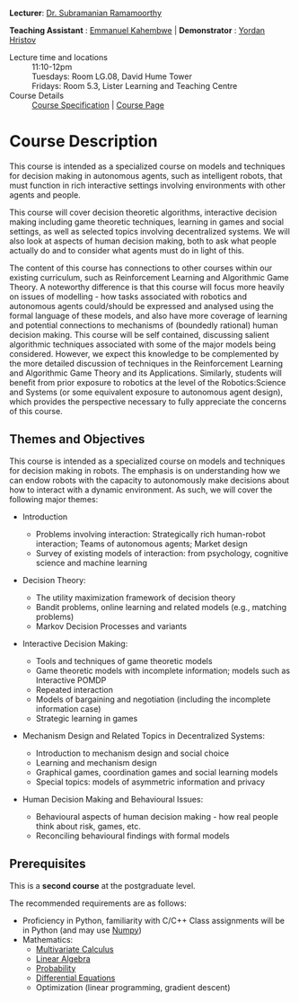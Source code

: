 **Lecturer**: [Dr. Subramanian Ramamoorthy](http://homepages.inf.ed.ac.uk/sramamoo)

**Teaching Assistant** : [Emmanuel Kahembwe](https://www.edinburgh-robotics.org/students/emmanuel-kahembwe) | **Demonstrator** : [Yordan Hristov](https://www.inf.ed.ac.uk/people/students/Yordan_Hristov.html)
<dl>
<dt>Lecture time and locations</dt>
<dd>11:10-12pm</dd>
<dd>Tuesdays: Room LG.08, David Hume Tower</dd>
<dd>Fridays: Room 5.3, Lister Learning and Teaching Centre </dd>
<dt>Course Details</dt>
<dd><a href="http://www.drps.ed.ac.uk/17-18/dpt/cxinfr11090.htm">Course Specification</a> | <a href="http://www.inf.ed.ac.uk/teaching/courses/dmr">Course Page</a></dd>
</dl>

# [](#description) Course Description

This course is intended as a specialized course on models and techniques for decision making in autonomous agents, such as intelligent robots, that must function in rich interactive settings involving environments with other agents and people.

This course will cover decision theoretic algorithms, interactive decision making including game theoretic techniques, learning in games and social settings, as well as selected topics involving decentralized systems. We will also look at aspects of human decision making, both to ask what people actually do and to consider what agents must do in light of this.

The content of this course has connections to other courses within our existing curriculum, such as Reinforcement Learning and Algorithmic Game Theory. A noteworthy difference is that this course will focus more heavily on issues of modelling - how tasks associated with robotics and autonomous agents could/should be expressed and analysed using the formal language of these models, and also have more coverage of learning and potential connections to mechanisms of (boundedly rational) human decision making. This course will be self contained, discussing salient algorithmic techniques associated with some of the major models being considered. However, we expect this knowledge to be complemented by the more detailed discussion of techniques in the Reinforcement Learning and Algorithmic Game Theory and its Applications. Similarly, students will benefit from prior exposure to robotics at the level of the Robotics:Science and Systems (or some equivalent exposure to autonomous agent design), which provides the perspective necessary to fully appreciate the concerns of this course.


## [](#themes) Themes and Objectives
This course is intended as a specialized course on models and techniques for decision making in robots. The emphasis is on understanding how we can endow robots with the capacity to autonomously make decisions about how to interact with a dynamic environment. As such, we will cover the following major themes:

*	Introduction
	- Problems involving interaction: Strategically rich human-robot interaction; Teams of autonomous agents; Market design
	- Survey of existing models of interaction: from psychology, cognitive science and machine learning
*	Decision Theory:
	- The utility maximization framework of decision theory
	- Bandit problems, online learning and related models (e.g., matching problems)
	- Markov Decision Processes and variants
*	Interactive Decision Making:
	- Tools and techniques of game theoretic models
	- Game theoretic models with incomplete information; models such as Interactive POMDP
	- Repeated interaction
	- Models of bargaining and negotiation (including the incomplete information case)
	- Strategic learning in games
	
*	Mechanism Design and Related Topics in Decentralized Systems:
	- Introduction to mechanism design and social choice
	- Learning and mechanism design
	- Graphical games, coordination games and social learning models
	- Special topics: models of asymmetric information and privacy
	
*	Human Decision Making and Behavioural Issues:
	- Behavioural aspects of human decision making - how real people think about risk, games, etc.
	- Reconciling behavioural findings with formal models

## [](#requisites) Prerequisites
This is a **second course** at the postgraduate level.

The recommended requirements are as follows:
*	Proficiency in Python, familiarity with C/C++
	Class assignments will be in Python (and may use [Numpy](http://cs231n.github.io/python-numpy-tutorial/))
*	Mathematics:
	- [Multivariate Calculus](https://ocw.mit.edu/courses/mathematics/18-02-multivariable-calculus-fall-2007/)
	- [Linear Algebra](https://ocw.mit.edu/courses/mathematics/18-06-linear-algebra-spring-2010/)
	- [Probability](https://projects.iq.harvard.edu/stat110/youtube)
	- [Differential Equations](https://ocw.mit.edu/courses/mathematics/18-03-differential-equations-spring-2010/)
	- Optimization (linear programming, gradient descent)


